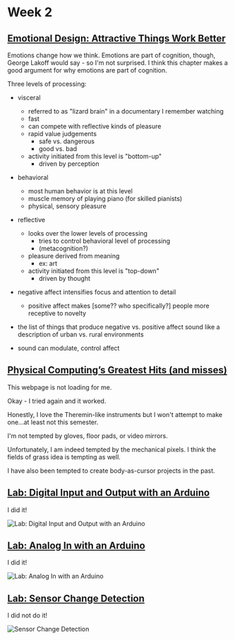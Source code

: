 # Week 2

## [Emotional Design: Attractive Things Work Better](https://ebookcentral-proquest-com.proxy.library.nyu.edu/lib/nyulibrary-ebooks/reader.action?docID=876410)

Emotions change how we think. Emotions are part of cognition, though, George Lakoff would say  - so I'm not surprised. I think this chapter makes a good argument for why emotions are part of cognition.

Three levels of processing:
* visceral
  * referred to as "lizard brain" in a documentary I remember watching
  * fast
  * can compete with reflective kinds of pleasure
  * rapid value judgements
    * safe vs. dangerous
    * good vs. bad
  * activity initiated from this level is "bottom-up"
    * driven by perception
* behavioral
  * most human behavior is at this level
  * muscle memory of playing piano (for skilled pianists)
  * physical, sensory pleasure
* reflective
  * looks over the lower levels of processing   
    * tries to control behavioral level of processing
    * (metacognition?)
  * pleasure derived from meaning
    * ex: art
  * activity initiated from this level is "top-down"
    * driven by thought

* negative affect intensifies focus and attention to detail
  * positive affect makes [some?? who specifically?] people more receptive to novelty
  
* the list of things that produce negative vs. positive affect sound like a description of urban vs. rural environments

* sound can modulate, control affect

## [Physical Computing’s Greatest Hits (and misses)](https://www.tigoe.com/blog/category/physicalcomputing/176/)

This webpage is not loading for me.

Okay - I tried again and it worked.

Honestly, I love the Theremin-like instruments but I won't attempt to make one...at least not this semester.

I'm not tempted by gloves, floor pads, or video mirrors.

Unfortunately, I am indeed tempted by the mechanical pixels. I think the fields of grass idea is tempting as well.

I have also been tempted to create body-as-cursor projects in the past.

## [Lab: Digital Input and Output with an Arduino](https://itp.nyu.edu/physcomp/labs/labs-arduino-digital-and-analog/digital-input-and-output-with-an-arduino/)

I did it!

  
![Lab: Digital Input and Output with an Arduino](/assets/img/week2/IMG_2017.gif)

## [Lab: Analog In with an Arduino](https://itp.nyu.edu/physcomp/labs/labs-arduino-digital-and-analog/analog-in-with-an-arduino/)

I did it!

 
![Lab: Analog In with an Arduino](/assets/img/week2/IMG_2027.gif)


## [Lab: Sensor Change Detection](https://itp.nyu.edu/physcomp/labs/labs-arduino-digital-and-analog/lab-sensor-change-detection/)

I did not do it!

  ![Sensor Change Detection](/assets/img/week2/IMG_2029.gif)


